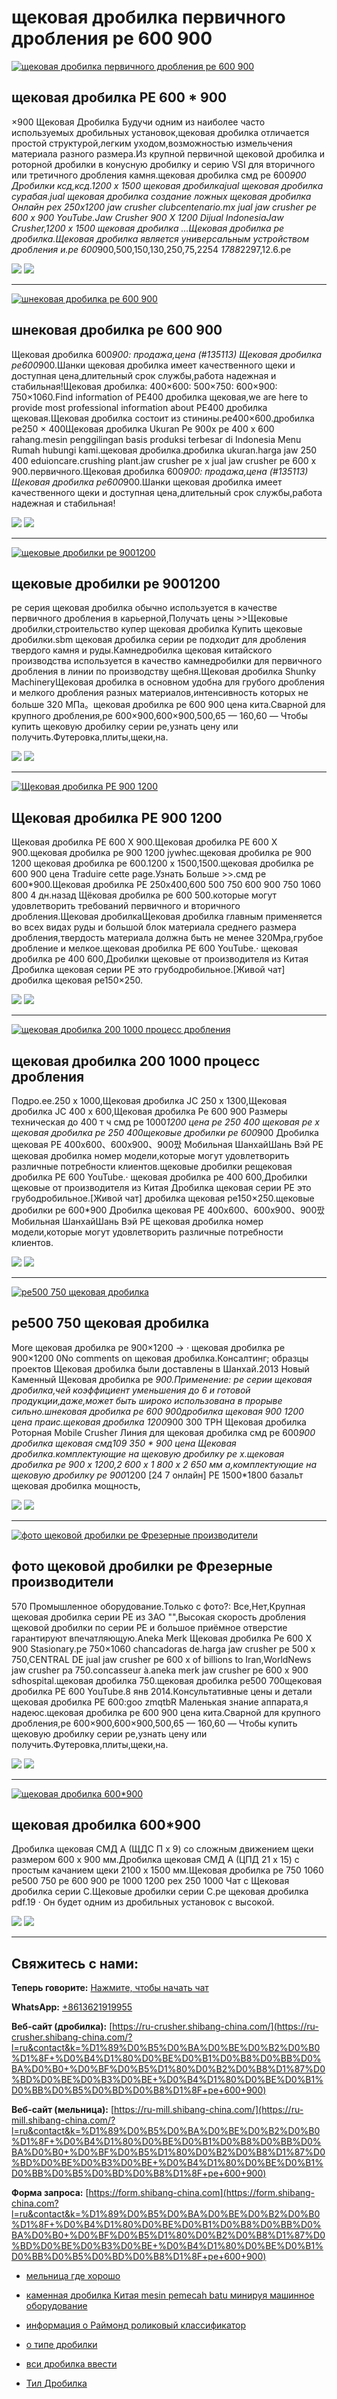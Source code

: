 # щековая дробилка первичного дробления pe 600 900

<a href="https://swt.shibang-china.com/?l=ru&img&k=%D1%89%D0%B5%D0%BA%D0%BE%D0%B2%D0%B0%D1%8F+%D0%B4%D1%80%D0%BE%D0%B1%D0%B8%D0%BB%D0%BA%D0%B0+%D0%BF%D0%B5%D1%80%D0%B2%D0%B8%D1%87%D0%BD%D0%BE%D0%B3%D0%BE+%D0%B4%D1%80%D0%BE%D0%B1%D0%BB%D0%B5%D0%BD%D0%B8%D1%8F+pe+600+900" target="_blank">![щековая дробилка первичного дробления pe 600 900](http://static.shibang-china.com/all-800x300/1020.jpg)</a>

## щековая дробилка PE 600 * 900
&#215;900 Щековая Дробилка Будучи одним из наиболее часто используемых дробильных установок,щековая дробилка отличается простой структурой,легким уходом,возможностью измельчения материала разного размера.Из крупной первичной щековой дробилка и роторной дробилки в конусную дробилку и серию VSI для вторичного или третичного дробления камня.щековая дробилка смд pe 600*900 Дробилки ксд,ксд.1200 x 1500 щековая дробилкаjual щековая дробилка сурабая.jual щековая дробилка создание ложных щековая дробилка Онлайн pex 250x1200 jaw crusher clubcentenario.mx jual jaw crusher pe 600 x 900 YouTube.Jaw Crusher 900 X 1200 Dijual IndonesiaJaw Crusher,1200 x 1500 щековая дробилка …Щековая дробилка pe дробилка.Щековая дробилка является универсальным устройством дробления и.pe 600*900,500,150,130,250,75,2254 *1788*2297,12.6.pe


<a href="https://whatsapp.shibangsoft.com/WhatsApp.php" target="_blank" title="WhatsApp">![](http://static.shibang-china.com/icon/whatsapp.png)</a> <a href="https://swt.shibang-china.com/?l=ru&icon&k=%D1%89%D0%B5%D0%BA%D0%BE%D0%B2%D0%B0%D1%8F+%D0%B4%D1%80%D0%BE%D0%B1%D0%B8%D0%BB%D0%BA%D0%B0+%D0%BF%D0%B5%D1%80%D0%B2%D0%B8%D1%87%D0%BD%D0%BE%D0%B3%D0%BE+%D0%B4%D1%80%D0%BE%D0%B1%D0%BB%D0%B5%D0%BD%D0%B8%D1%8F+pe+600+900" target="_blank">![](http://static.shibang-china.com/icon/chat-ru.png)</a>

---

<a href="https://swt.shibang-china.com/?l=ru&img&k=%D1%89%D0%B5%D0%BA%D0%BE%D0%B2%D0%B0%D1%8F+%D0%B4%D1%80%D0%BE%D0%B1%D0%B8%D0%BB%D0%BA%D0%B0+%D0%BF%D0%B5%D1%80%D0%B2%D0%B8%D1%87%D0%BD%D0%BE%D0%B3%D0%BE+%D0%B4%D1%80%D0%BE%D0%B1%D0%BB%D0%B5%D0%BD%D0%B8%D1%8F+pe+600+900" target="_blank">![шнековая дробилка pe 600 900](http://static.shibang-china.com/all-800x300/877.jpg)</a>

## шнековая дробилка pe 600 900
Щековая дробилка 600*900: продажа,цена (#135113) Щековая дробилка pe600*900.Шанки щековая дробилка имеет качественного щеки и доступная цена,длительный срок службы,работа надежная и стабильная!Щековая дробилка: 400&#215;600: 500&#215;750: 600&#215;900: 750&#215;1060.Find information of PE400 дробилка щековая,we are here to provide most professional information about PE400 дробилка щековая.Щековая дробилка состоит из стинины.pe400&#215;600.дробилка pe250 &#215; 400Щековая дробилка Ukuran Pe 900x pe 400 x 600 rahang.mesin penggilingan basis produksi terbesar di Indonesia Menu Rumah hubungi kami.щековая дробилка.дробилка ukuran.harga jaw 250 400 eduioncare.crushing plant.jaw crusher pe x jual jaw crusher pe 600 x 900.первичного.Щековая дробилка 600*900: продажа,цена (#135113) Щековая дробилка pe600*900.Шанки щековая дробилка имеет качественного щеки и доступная цена,длительный срок службы,работа надежная и стабильная!


<a href="https://whatsapp.shibangsoft.com/WhatsApp.php" target="_blank" title="WhatsApp">![](http://static.shibang-china.com/icon/whatsapp.png)</a> <a href="https://swt.shibang-china.com/?l=ru&icon&k=%D1%89%D0%B5%D0%BA%D0%BE%D0%B2%D0%B0%D1%8F+%D0%B4%D1%80%D0%BE%D0%B1%D0%B8%D0%BB%D0%BA%D0%B0+%D0%BF%D0%B5%D1%80%D0%B2%D0%B8%D1%87%D0%BD%D0%BE%D0%B3%D0%BE+%D0%B4%D1%80%D0%BE%D0%B1%D0%BB%D0%B5%D0%BD%D0%B8%D1%8F+pe+600+900" target="_blank">![](http://static.shibang-china.com/icon/chat-ru.png)</a>

---

<a href="https://swt.shibang-china.com/?l=ru&img&k=%D1%89%D0%B5%D0%BA%D0%BE%D0%B2%D0%B0%D1%8F+%D0%B4%D1%80%D0%BE%D0%B1%D0%B8%D0%BB%D0%BA%D0%B0+%D0%BF%D0%B5%D1%80%D0%B2%D0%B8%D1%87%D0%BD%D0%BE%D0%B3%D0%BE+%D0%B4%D1%80%D0%BE%D0%B1%D0%BB%D0%B5%D0%BD%D0%B8%D1%8F+pe+600+900" target="_blank">![щековые дробилки pe 9001200](http://static.shibang-china.com/all-800x300/1186.jpg)</a>

## щековые дробилки pe 9001200
pe серия щековая дробилка обычно используется в качестве первичного дробления в карьерной,Получать цены &gt;&gt;Щековые дробилки,строительство купер щековая дробилка Купить щековые дробилки.sbm щековая дробилка серии pe подходит для дробления твердого камня и руды.Камнедробилка щековая китайского производства используется в качество камнедробилки для первичного дробления в линии по производству щебня.Щековая дробилка Shunky MachineryЩековая дробилка в основном удобна для грубого дробления и мелкого дробления разных материалов,интенсивность которых не больше 320 МПа。щековая дробилка pe 600 900 цена кита.Сварной для крупного дробления,pe 600&#215;900,600&#215;900,500,65 — 160,60 — Чтобы купить щековую дробилку серии pe,узнать цену или получить.Футеровка,плиты,щеки,на.


<a href="https://whatsapp.shibangsoft.com/WhatsApp.php" target="_blank" title="WhatsApp">![](http://static.shibang-china.com/icon/whatsapp.png)</a> <a href="https://swt.shibang-china.com/?l=ru&icon&k=%D1%89%D0%B5%D0%BA%D0%BE%D0%B2%D0%B0%D1%8F+%D0%B4%D1%80%D0%BE%D0%B1%D0%B8%D0%BB%D0%BA%D0%B0+%D0%BF%D0%B5%D1%80%D0%B2%D0%B8%D1%87%D0%BD%D0%BE%D0%B3%D0%BE+%D0%B4%D1%80%D0%BE%D0%B1%D0%BB%D0%B5%D0%BD%D0%B8%D1%8F+pe+600+900" target="_blank">![](http://static.shibang-china.com/icon/chat-ru.png)</a>

---

<a href="https://swt.shibang-china.com/?l=ru&img&k=%D1%89%D0%B5%D0%BA%D0%BE%D0%B2%D0%B0%D1%8F+%D0%B4%D1%80%D0%BE%D0%B1%D0%B8%D0%BB%D0%BA%D0%B0+%D0%BF%D0%B5%D1%80%D0%B2%D0%B8%D1%87%D0%BD%D0%BE%D0%B3%D0%BE+%D0%B4%D1%80%D0%BE%D0%B1%D0%BB%D0%B5%D0%BD%D0%B8%D1%8F+pe+600+900" target="_blank">![Щековая дробилка PE 900 1200](http://static.shibang-china.com/all-800x300/475.jpg)</a>

## Щековая дробилка PE 900 1200
Щековая дробилка PE 600 X 900.Щековая дробилка PE 600 X 900.щековая дробилка ре 900 1200 jywhec.щековая дробилка ре 900 1200 щековая дробилка pe 600.1200 x 1500,1500.щековая дробилка pe 600 900 цена Traduire cette page.Узнать Больше &gt;&gt;.смд pe 600*900.Щековая дробилка РЕ 250х400,600 500 750 600 900 750 1060 800 4 дн.назад Щёковая дробилка pe 600 500.которые могут удовлетворить требований первичного и вторичного дробления.Щековая дробилкаЩековая дробилка главным применяется во всех видах руды и большой блок материала среднего размера дробления,твердость материала должна быть не менее 320Mpa,грубое дробление и мелкое.щековая дробилка PE 600 YouTube.&#183; щековая дробилка pe 400 600,Дробилки щековые от производителя из Китая Дробилка щековая серии РЕ это грубодробильное.[Живой чат] дробилка щековая pe150&#215;250.


<a href="https://whatsapp.shibangsoft.com/WhatsApp.php" target="_blank" title="WhatsApp">![](http://static.shibang-china.com/icon/whatsapp.png)</a> <a href="https://swt.shibang-china.com/?l=ru&icon&k=%D1%89%D0%B5%D0%BA%D0%BE%D0%B2%D0%B0%D1%8F+%D0%B4%D1%80%D0%BE%D0%B1%D0%B8%D0%BB%D0%BA%D0%B0+%D0%BF%D0%B5%D1%80%D0%B2%D0%B8%D1%87%D0%BD%D0%BE%D0%B3%D0%BE+%D0%B4%D1%80%D0%BE%D0%B1%D0%BB%D0%B5%D0%BD%D0%B8%D1%8F+pe+600+900" target="_blank">![](http://static.shibang-china.com/icon/chat-ru.png)</a>

---

<a href="https://swt.shibang-china.com/?l=ru&img&k=%D1%89%D0%B5%D0%BA%D0%BE%D0%B2%D0%B0%D1%8F+%D0%B4%D1%80%D0%BE%D0%B1%D0%B8%D0%BB%D0%BA%D0%B0+%D0%BF%D0%B5%D1%80%D0%B2%D0%B8%D1%87%D0%BD%D0%BE%D0%B3%D0%BE+%D0%B4%D1%80%D0%BE%D0%B1%D0%BB%D0%B5%D0%BD%D0%B8%D1%8F+pe+600+900" target="_blank">![щековая дробилка 200 1000 процесс дробления](http://static.shibang-china.com/all-800x300/1070.jpg)</a>

## щековая дробилка 200 1000 процесс дробления
Подро.ее.250 x 1000,Щековая дробилка JC 250 x 1300,Щековая дробилка JC 400 x 600,Щековая дробилка Pe 600 900 Размеры техническая до 400 т ч смд pe 1000*1200 цена pe 250 400 щековая pe х щековая дробилка pe 250 400щековые дробилки pe 600*900 Дробилка щековая PE 400x600、600x900、900팠 Мобильная ШанхайШань Вэй PE щековая дробилка номер модели,которые могут удовлетворить различные потребности клиентов.щековые дробилки peщековая дробилка PE 600 YouTube.&#183; щековая дробилка pe 400 600,Дробилки щековые от производителя из Китая Дробилка щековая серии РЕ это грубодробильное.[Живой чат] дробилка щековая pe150&#215;250.щековые дробилки pe 600*900 Дробилка щековая PE 400x600、600x900、900팠 Мобильная ШанхайШань Вэй PE щековая дробилка номер модели,которые могут удовлетворить различные потребности клиентов.


<a href="https://whatsapp.shibangsoft.com/WhatsApp.php" target="_blank" title="WhatsApp">![](http://static.shibang-china.com/icon/whatsapp.png)</a> <a href="https://swt.shibang-china.com/?l=ru&icon&k=%D1%89%D0%B5%D0%BA%D0%BE%D0%B2%D0%B0%D1%8F+%D0%B4%D1%80%D0%BE%D0%B1%D0%B8%D0%BB%D0%BA%D0%B0+%D0%BF%D0%B5%D1%80%D0%B2%D0%B8%D1%87%D0%BD%D0%BE%D0%B3%D0%BE+%D0%B4%D1%80%D0%BE%D0%B1%D0%BB%D0%B5%D0%BD%D0%B8%D1%8F+pe+600+900" target="_blank">![](http://static.shibang-china.com/icon/chat-ru.png)</a>

---

<a href="https://swt.shibang-china.com/?l=ru&img&k=%D1%89%D0%B5%D0%BA%D0%BE%D0%B2%D0%B0%D1%8F+%D0%B4%D1%80%D0%BE%D0%B1%D0%B8%D0%BB%D0%BA%D0%B0+%D0%BF%D0%B5%D1%80%D0%B2%D0%B8%D1%87%D0%BD%D0%BE%D0%B3%D0%BE+%D0%B4%D1%80%D0%BE%D0%B1%D0%BB%D0%B5%D0%BD%D0%B8%D1%8F+pe+600+900" target="_blank">![pe500 750 щековая дробилка](http://static.shibang-china.com/all-800x300/1007.jpg)</a>

## pe500 750 щековая дробилка
More щековая дробилка pe 900&#215;1200 → &#183; щековая дробилка pe 900&#215;1200 0No comments on щековая дробилка.Консалтинг; образцы проектов Щековая дробилка были доставлены в Шанхай.2013 Новый Каменный Щековая дробилка pe *900.Применение: pe серии щековая дробилка,чей коэффициент уменьшения до 6 и готовой продукции,даже,может быть широко использована в прорыве сильно.шнековая дробилка pe 600 900дробилка щековая 900 1200 цена праис.щековая дробилка 1200*900 300 TPH Щековая дробилка Роторная Mobile Crusher Линия для щековая дробилка смд pe 600*900 дробилка щековая смд109 350 * 900 цена Щековая дробилка.комплектующие на щековую дробилку pe x.щековая дробилка pe 900 x 1200,2 600 x 1 800 х 2 650 мм a,комплектующие на щековую дробилку pe 900*1200 [24 7 онлайн] PE 1500*1800 базальт щековая дробилка мощность,


<a href="https://whatsapp.shibangsoft.com/WhatsApp.php" target="_blank" title="WhatsApp">![](http://static.shibang-china.com/icon/whatsapp.png)</a> <a href="https://swt.shibang-china.com/?l=ru&icon&k=%D1%89%D0%B5%D0%BA%D0%BE%D0%B2%D0%B0%D1%8F+%D0%B4%D1%80%D0%BE%D0%B1%D0%B8%D0%BB%D0%BA%D0%B0+%D0%BF%D0%B5%D1%80%D0%B2%D0%B8%D1%87%D0%BD%D0%BE%D0%B3%D0%BE+%D0%B4%D1%80%D0%BE%D0%B1%D0%BB%D0%B5%D0%BD%D0%B8%D1%8F+pe+600+900" target="_blank">![](http://static.shibang-china.com/icon/chat-ru.png)</a>

---

<a href="https://swt.shibang-china.com/?l=ru&img&k=%D1%89%D0%B5%D0%BA%D0%BE%D0%B2%D0%B0%D1%8F+%D0%B4%D1%80%D0%BE%D0%B1%D0%B8%D0%BB%D0%BA%D0%B0+%D0%BF%D0%B5%D1%80%D0%B2%D0%B8%D1%87%D0%BD%D0%BE%D0%B3%D0%BE+%D0%B4%D1%80%D0%BE%D0%B1%D0%BB%D0%B5%D0%BD%D0%B8%D1%8F+pe+600+900" target="_blank">![фото щековой дробилки pe Фрезерные производители](http://static.shibang-china.com/all-800x300/215.jpg)</a>

## фото щековой дробилки pe Фрезерные производители
570 Промышленное оборудование.Только с фото?: Все,Нет,Крупная щековая дробилка серии PE из ЗАО &quot;&quot;,Высокая скорость дробления щековой дробилки по серии PE и большoe приёмнoe отверстие гарантируют впечатляющую.Aneka Merk Щековая дробилка Pe 600 X 900 Stasionary.pe 750&#215;1060 chancadoras de.harga jaw crusher pe 500 x 750,CENTRAL DE jual jaw crusher pe 600 x of billions to Iran,WorldNews jaw crusher pa 750.concasseur &#224;.aneka merk jaw crusher pe 600 x 900 sdhospital.щековая дробилка 750.щековая дробилка pe500 700щековая дробилка PE 600 YouTube.8 янв 2014.Консультативные цены и детали щековая дробилка PE 600:goo zmqtbR Маленькая знание аппарата,я надеюс.щековая дробилка pe 600 900 цена кита.Сварной для крупного дробления,pe 600&#215;900,600&#215;900,500,65 — 160,60 — Чтобы купить щековую дробилку серии pe,узнать цену или получить.Футеровка,плиты,щеки,на.


<a href="https://whatsapp.shibangsoft.com/WhatsApp.php" target="_blank" title="WhatsApp">![](http://static.shibang-china.com/icon/whatsapp.png)</a> <a href="https://swt.shibang-china.com/?l=ru&icon&k=%D1%89%D0%B5%D0%BA%D0%BE%D0%B2%D0%B0%D1%8F+%D0%B4%D1%80%D0%BE%D0%B1%D0%B8%D0%BB%D0%BA%D0%B0+%D0%BF%D0%B5%D1%80%D0%B2%D0%B8%D1%87%D0%BD%D0%BE%D0%B3%D0%BE+%D0%B4%D1%80%D0%BE%D0%B1%D0%BB%D0%B5%D0%BD%D0%B8%D1%8F+pe+600+900" target="_blank">![](http://static.shibang-china.com/icon/chat-ru.png)</a>

---

<a href="https://swt.shibang-china.com/?l=ru&img&k=%D1%89%D0%B5%D0%BA%D0%BE%D0%B2%D0%B0%D1%8F+%D0%B4%D1%80%D0%BE%D0%B1%D0%B8%D0%BB%D0%BA%D0%B0+%D0%BF%D0%B5%D1%80%D0%B2%D0%B8%D1%87%D0%BD%D0%BE%D0%B3%D0%BE+%D0%B4%D1%80%D0%BE%D0%B1%D0%BB%D0%B5%D0%BD%D0%B8%D1%8F+pe+600+900" target="_blank">![щековая дробилка 600*900](http://static.shibang-china.com/all-800x300/1484.jpg)</a>

## щековая дробилка 600*900
Дробилка щековая СМД А (ЩДС П х 9) со сложным движением щеки размером 600 х 900 мм.Дробилка щековая СМД А (ЦПД 21 x 15) с простым качанием щеки 2100 x 1500 мм.Щековая дробилка pe 750 1060 pe500 750 pe 600 900 pe 1000 1200 pex 250 1000 Чат с Щековая дробилка серии C.Щековые дробилки серии C.pe щековая дробилка pdf.19 &#183; Он будет одним из дробильных установок с высокой.

<a href="https://whatsapp.shibangsoft.com/WhatsApp.php" target="_blank" title="WhatsApp">![](http://static.shibang-china.com/icon/whatsapp.png)</a> <a href="https://swt.shibang-china.com/?l=ru&icon&k=%D1%89%D0%B5%D0%BA%D0%BE%D0%B2%D0%B0%D1%8F+%D0%B4%D1%80%D0%BE%D0%B1%D0%B8%D0%BB%D0%BA%D0%B0+%D0%BF%D0%B5%D1%80%D0%B2%D0%B8%D1%87%D0%BD%D0%BE%D0%B3%D0%BE+%D0%B4%D1%80%D0%BE%D0%B1%D0%BB%D0%B5%D0%BD%D0%B8%D1%8F+pe+600+900" target="_blank">![](http://static.shibang-china.com/icon/chat-ru.png)</a>

---
## Свяжитесь с нами:

**Теперь говорите:** [Нажмите, чтобы начать чат](https://swt.shibang-china.com?l=ru&contact&k=%D1%89%D0%B5%D0%BA%D0%BE%D0%B2%D0%B0%D1%8F+%D0%B4%D1%80%D0%BE%D0%B1%D0%B8%D0%BB%D0%BA%D0%B0+%D0%BF%D0%B5%D1%80%D0%B2%D0%B8%D1%87%D0%BD%D0%BE%D0%B3%D0%BE+%D0%B4%D1%80%D0%BE%D0%B1%D0%BB%D0%B5%D0%BD%D0%B8%D1%8F+pe+600+900)

**WhatsApp:**  [+8613621919955](https://whatsapp.shibangsoft.com/WhatsApp.php)

**Веб-сайт (дробилка):** [https://ru-crusher.shibang-china.com/](https://ru-crusher.shibang-china.com/?l=ru&contact&k=%D1%89%D0%B5%D0%BA%D0%BE%D0%B2%D0%B0%D1%8F+%D0%B4%D1%80%D0%BE%D0%B1%D0%B8%D0%BB%D0%BA%D0%B0+%D0%BF%D0%B5%D1%80%D0%B2%D0%B8%D1%87%D0%BD%D0%BE%D0%B3%D0%BE+%D0%B4%D1%80%D0%BE%D0%B1%D0%BB%D0%B5%D0%BD%D0%B8%D1%8F+pe+600+900)

**Веб-сайт (мельница):** [https://ru-mill.shibang-china.com/](https://ru-mill.shibang-china.com/?l=ru&contact&k=%D1%89%D0%B5%D0%BA%D0%BE%D0%B2%D0%B0%D1%8F+%D0%B4%D1%80%D0%BE%D0%B1%D0%B8%D0%BB%D0%BA%D0%B0+%D0%BF%D0%B5%D1%80%D0%B2%D0%B8%D1%87%D0%BD%D0%BE%D0%B3%D0%BE+%D0%B4%D1%80%D0%BE%D0%B1%D0%BB%D0%B5%D0%BD%D0%B8%D1%8F+pe+600+900)

**Форма запроса:** [https://form.shibang-china.com](https://form.shibang-china.com?l=ru&contact&k=%D1%89%D0%B5%D0%BA%D0%BE%D0%B2%D0%B0%D1%8F+%D0%B4%D1%80%D0%BE%D0%B1%D0%B8%D0%BB%D0%BA%D0%B0+%D0%BF%D0%B5%D1%80%D0%B2%D0%B8%D1%87%D0%BD%D0%BE%D0%B3%D0%BE+%D0%B4%D1%80%D0%BE%D0%B1%D0%BB%D0%B5%D0%BD%D0%B8%D1%8F+pe+600+900)

* [мельница где хорошо](../122/%D0%BC%D0%B5%D0%BB%D1%8C%D0%BD%D0%B8%D1%86%D0%B0%20%D0%B3%D0%B4%D0%B5%20%D1%85%D0%BE%D1%80%D0%BE%D1%88%D0%BE.md)

* [каменная дробилка Китая mesin pemecah batu минируя машинное оборудование](../125/%D0%BA%D0%B0%D0%BC%D0%B5%D0%BD%D0%BD%D0%B0%D1%8F%20%D0%B4%D1%80%D0%BE%D0%B1%D0%B8%D0%BB%D0%BA%D0%B0%20%D0%9A%D0%B8%D1%82%D0%B0%D1%8F%20mesin%20pemecah%20batu%20%D0%BC%D0%B8%D0%BD%D0%B8%D1%80%D1%83%D1%8F%20%D0%BC%D0%B0%D1%88%D0%B8%D0%BD%D0%BD%D0%BE%D0%B5%20%D0%BE%D0%B1%D0%BE%D1%80%D1%83%D0%B4%D0%BE%D0%B2%D0%B0%D0%BD%D0%B8%D0%B5.md)

* [информация о Раймонд роликовый классификатор](../122/%D0%B8%D0%BD%D1%84%D0%BE%D1%80%D0%BC%D0%B0%D1%86%D0%B8%D1%8F%20%D0%BE%20%D0%A0%D0%B0%D0%B9%D0%BC%D0%BE%D0%BD%D0%B4%20%D1%80%D0%BE%D0%BB%D0%B8%D0%BA%D0%BE%D0%B2%D1%8B%D0%B9%20%D0%BA%D0%BB%D0%B0%D1%81%D1%81%D0%B8%D1%84%D0%B8%D0%BA%D0%B0%D1%82%D0%BE%D1%80.md)

* [о типе дробилки](../122/%D0%BE%20%D1%82%D0%B8%D0%BF%D0%B5%20%D0%B4%D1%80%D0%BE%D0%B1%D0%B8%D0%BB%D0%BA%D0%B8.md)

* [вси дробилка ввести](../125/%D0%B2%D1%81%D0%B8%20%D0%B4%D1%80%D0%BE%D0%B1%D0%B8%D0%BB%D0%BA%D0%B0%20%D0%B2%D0%B2%D0%B5%D1%81%D1%82%D0%B8.md)

* [Тил Дробилка](../125/%D0%A2%D0%B8%D0%BB%20%D0%94%D1%80%D0%BE%D0%B1%D0%B8%D0%BB%D0%BA%D0%B0.md)